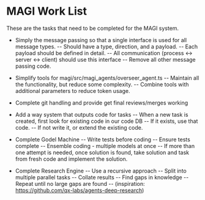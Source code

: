 # MAGI Work List

These are the tasks that need to be completed for the MAGI system.

- Simply the message passing so that a single interface is used for all message types.
-- Should have a type, direction, and a payload.
-- Each payload should be defined in detail.
-- All communication (process <-> server <-> client) should use this interface
-- Remove all other message passing code.

- Simplify tools for magi/src/magi_agents/overseer_agent.ts
-- Maintain all the functionality, but reduce some complexity.
-- Combine tools with additional parameters to reduce token usage.

- Complete git handling and provide get final reviews/merges working

- Add a way system that outputs code for tasks
-- When a new task is created, first look for existing code in our code DB
-- If it exists, use that code.
-- If not write it, or extend the existing code.

- Complete Godel Machine
-- Write tests before coding
-- Ensure tests complete
-- Ensemble coding - multiple models at once
-- If more than one attempt is needed, once solution is found, take solution and task from fresh code and implement the solution.

- Complete Research Engine
-- Use a recursive approach
-- Split into multiple parallel tasks
-- Collate results
-- Find gaps in knowledge
-- Repeat until no large gaps are found
-- (inspiration: https://github.com/qx-labs/agents-deep-research)
